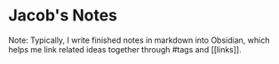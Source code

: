 # Jacob's Notes

Note: Typically, I write finished notes in markdown into Obsidian, which helps me link related ideas together through #tags and [[links]].